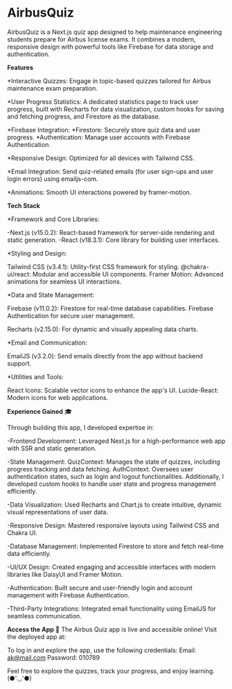 # AirbusQuiz

AirbusQuiz is a Next.js quiz app designed to help maintenance engineering students prepare for Airbus license exams. It combines a modern, responsive design with powerful tools like Firebase for data storage and authentication.

**Features**

*Interactive Quizzes: Engage in topic-based quizzes tailored for Airbus maintenance exam preparation.

*User Progress Statistics: A dedicated statistics page to track user progress, built with Recharts for data visualization, custom hooks for saving and fetching progress, and Firestore as the database.

*Firebase Integration: 
  *Firestore: Securely store quiz data and user progress. 
  *Authentication: Manage user accounts with Firebase Authentication.

*Responsive Design: Optimized for all devices with Tailwind CSS.

*Email Integration: Send quiz-related emails (for user sign-ups and user login errors) using emailjs-com.

*Animations: Smooth UI interactions powered by framer-motion.

**Tech Stack**

*Framework and Core Libraries:

  -Next.js (v15.0.2): React-based framework for server-side rendering and static generation.
  -React (v18.3.1): Core library for building user interfaces.

*Styling and Design:

  Tailwind CSS (v3.4.1): Utility-first CSS framework for styling.
  @chakra-ui/react: Modular and accessible UI components.
  Framer Motion: Advanced animations for seamless UI interactions.

*Data and State Management:

  Firebase (v11.0.2):
  Firestore for real-time database capabilities.
  Firebase Authentication for secure user management.

  Recharts (v2.15.0): For dynamic and visually appealing data charts.

*Email and Communication:

  EmailJS (v3.2.0): Send emails directly from the app without backend support.

*Utilities and Tools:

  React Icons: Scalable vector icons to enhance the app's UI.
  Lucide-React: Modern icons for web applications.


**Experience Gained** 🎓

  Through building this app, I developed expertise in:

  -Frontend Development: Leveraged Next.js for a high-performance web app with SSR and static generation.
  
  -State Management: 
    QuizContext: Manages the state of quizzes, including progress tracking and data fetching.
    AuthContext: Oversees user authentication states, such as login and logout functionalities.
    Additionally, I developed custom hooks to handle user state and progress management efficiently.

  -Data Visualization: Used Recharts and Chart.js to create intuitive, dynamic visual representations of user data.
  
  -Responsive Design: Mastered responsive layouts using Tailwind CSS and Chakra UI.
  
  -Database Management: Implemented Firestore to store and fetch real-time data efficiently.
  
  -UI/UX Design: Created engaging and accessible interfaces with modern libraries like DaisyUI and Framer Motion.
  
  -Authentication: Built secure and user-friendly login and account management with Firebase Authentication.
  
  -Third-Party Integrations: Integrated email functionality using EmailJS for seamless communication.

**Access the App** 🚀
The Airbus Quiz app is live and accessible online! Visit the deployed app at: 

To log in and explore the app, use the following credentials:
Email: ak@mail.com
Password: 010789

Feel free to explore the quizzes, track your progress, and enjoy learning.(●'◡'●)
